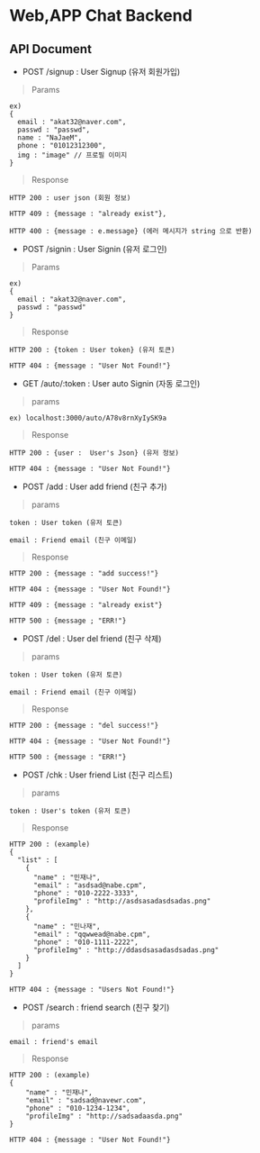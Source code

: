 # Web,APP Chat Backend


## API Document

* POST /signup : User Signup (유저 회원가입)

> Params

    ex)
    {
      email : "akat32@naver.com",
      passwd : "passwd",
      name : "NaJaeM",
      phone : "01012312300",
      img : "image" // 프로필 이미지
    }

> Response

    HTTP 200 : user json (회원 정보)

    HTTP 409 : {message : "already exist"},

    HTTP 400 : {message : e.message} (에러 메시지가 string 으로 반환)

* POST /signin : User Signin (유저 로그인)

> Params

    ex)
    {
      email : "akat32@naver.com",
      passwd : "passwd"
    }
> Response

    HTTP 200 : {token : User token} (유저 토큰)

    HTTP 404 : {message : "User Not Found!"}

* GET /auto/:token : User auto Signin (자동 로그인)

> params

    ex) localhost:3000/auto/A78v8rnXyIySK9a

> Response

    HTTP 200 : {user :  User's Json} (유저 정보)

    HTTP 404 : {message : "User Not Found!"}

* POST /add : User add friend (친구 추가)

> params

    token : User token (유저 토큰)

    email : Friend email (친구 이메일)

> Response

    HTTP 200 : {message : "add success!"}

    HTTP 404 : {message : "User Not Found!"}

    HTTP 409 : {message : "already exist"}

    HTTP 500 : {message ; "ERR!"}

* POST /del : User del friend (친구 삭제)

> params

    token : User token (유저 토큰)

    email : Friend email (친구 이메일)

> Response

    HTTP 200 : {message : "del success!"}

    HTTP 404 : {message : "User Not Found!"}

    HTTP 500 : {message : "ERR!"}

* POST /chk : User friend List (친구 리스트)

> params

    token : User's token (유저 토큰)

> Response

    HTTP 200 : (example)
    {
      "list" : [
        {
          "name" : "민재나",
          "email" : "asdsad@nabe.cpm",
          "phone" : "010-2222-3333",
          "profileImg" : "http://asdsasadasdsadas.png"
        },
        {
          "name" : "민나재",
          "email" : "qqwwead@nabe.cpm",
          "phone" : "010-1111-2222",
          "profileImg" : "http://ddasdsasadasdsadas.png"
        }
      ]
    }

    HTTP 404 : {message : "Users Not Found!"}

* POST /search : friend search (친구 찾기)

> params

    email : friend's email

> Response

    HTTP 200 : (example)
    {
        "name" : "민재나",
        "email" : "sadsad@navewr.com",
        "phone" : "010-1234-1234",
        "profileImg" : "http://sadsadaasda.png"
    }

    HTTP 404 : {message : "User Not Found!"}

